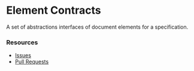# Element Contracts

A set of abstractions interfaces of document elements for a specification.

### Resources

- [Issues](https://github.com/spec-doc/specificator/issues)
- [Pull Requests](https://github.com/spec-doc/specificator/pulls)
